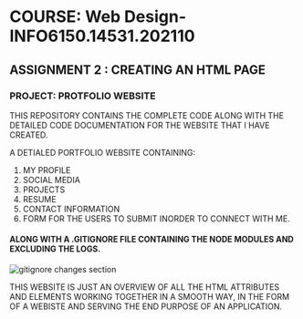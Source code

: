 # COURSE: Web Design- INFO6150.14531.202110
## ASSIGNMENT 2 : CREATING AN HTML PAGE
### PROJECT: PROTFOLIO WEBSITE

THIS REPOSITORY CONTAINS THE COMPLETE CODE ALONG WITH THE DETAILED CODE DOCUMENTATION FOR THE WEBSITE THAT I HAVE CREATED.

A DETIALED PORTFOLIO WEBSITE CONTAINING:
1. MY PROFILE
1. SOCIAL MEDIA
1. PROJECTS
1. RESUME
1. CONTACT INFORMATION
1. FORM FOR THE USERS TO SUBMIT INORDER TO CONNECT WITH ME.

#### ALONG WITH A .GITIGNORE FILE CONTAINING THE NODE MODULES AND EXCLUDING THE LOGS.
![gitignore changes section](/images/logo.png)

THIS WEBSITE IS JUST AN OVERVIEW OF ALL THE HTML ATTRIBUTES AND ELEMENTS WORKING TOGETHER IN A SMOOTH WAY, IN THE FORM OF A WEBISTE AND SERVING THE END PURPOSE OF AN APPLICATION.









